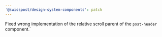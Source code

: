 ```yaml
---
'@swisspost/design-system-components': patch
---
```


Fixed wrong implementation of the relative scroll parent of the `post-header` component.`

